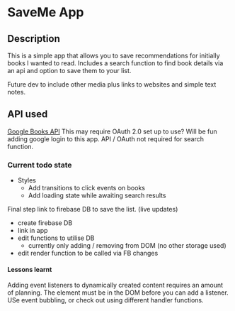 # SaveMe App

## Description

This is a simple app that allows you to save recommendations for initially books I wanted to read. Includes a search function to find book details via an api and option to save them to your list.

Future dev to include other media plus links to websites and simple text notes.

## API used

[Google Books API](https://developers.google.com/books/docs/v1/using)
This may require OAuth 2.0 set up to use? Will be fun adding google login to this app.
API / OAuth not required for search function.

### Current todo state

- Styles
  - Add transitions to click events on books
  - Add loading state while awaiting search results

Final step link to firebase DB to save the list. (live updates)

- create firebase DB
- link in app
- edit functions to utilise DB
  - currently only adding / removing from DOM (no other storage used)
- edit render function to be called via FB changes

#### Lessons learnt

Adding event listeners to dynamically created content requires an amount of planning. The element must be in the DOM before you can add a listener. USe event bubbling, or check out using different handler functions.
